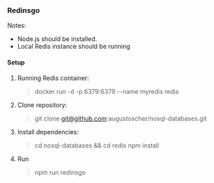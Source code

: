### Redinsgo
Notes:
- Node.js should be installed.
- Local Redis instance should be running

#### Setup
1. Running Redis container:
   > docker run -d -p 6379:6379 --name myredis redis

2. Clone repository:
   > git clone git@github.com:augustoscher/nosql-databases.git

3. Install dependencies:
   > cd nosql-databases && cd redis
   > npm install

4. Run
   > npm run redinsgo



